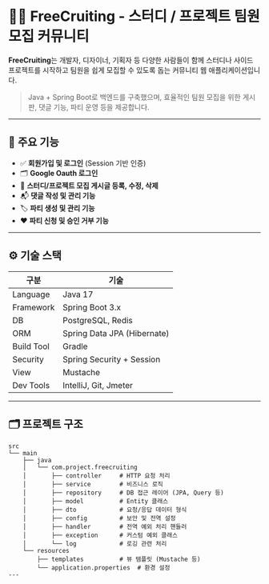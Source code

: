# 🧑‍💻 FreeCruiting - 스터디 / 프로젝트 팀원 모집 커뮤니티

**FreeCruiting**는 개발자, 디자이너, 기획자 등 다양한 사람들이 함께 스터디나 사이드 프로젝트를 시작하고 팀원을 쉽게 모집할 수 있도록 돕는 커뮤니티 웹 애플리케이션입니다.

> Java + Spring Boot로 백엔드를 구축했으며, 효율적인 팀원 모집을 위한 게시판, 댓글 기능, 파티 운영 등을 제공합니다.

---

## 📌 주요 기능

- ✅ **회원가입 및 로그인** (Session 기반 인증)
- 🗂️ **Google Oauth 로그인**
- 📝 **스터디/프로젝트 모집 게시글 등록, 수정, 삭제**
- 📬 **댓글 작성 및 관리 기능**
- 🏷️ **파티 생성 및 관리 기능**
- ❤️ **파티 신청 및 승인 거부 기능**
---

## ⚙️ 기술 스택

| 구분       | 기술 |
|------------|------|
| Language   | Java 17 |
| Framework  | Spring Boot 3.x |
| DB         | PostgreSQL, Redis|
| ORM        | Spring Data JPA (Hibernate) |
| Build Tool | Gradle |
| Security   | Spring Security + Session |
| View       | Mustache|
| Dev Tools  | IntelliJ, Git, Jmeter |

---

## 🗂️ 프로젝트 구조
```plaintext
src
└── main
    ├── java
    │   └── com.project.freecruiting
    │       ├── controller     # HTTP 요청 처리
    │       ├── service        # 비즈니스 로직
    │       ├── repository     # DB 접근 레이어 (JPA, Query 등)
    │       ├── model          # Entity 클래스
    │       ├── dto            # 요청/응답 데이터 형식
    │       ├── config         # 보안 및 전역 설정
    │       ├── handler        # 전역 예외 처리 핸들러
    │       ├── exception      # 커스텀 예외 클래스
    │       └── log            # 로깅 관련 처리
    └── resources
        ├── templates          # 뷰 템플릿 (Mustache 등)
        └── application.properties  # 환경 설정
---
